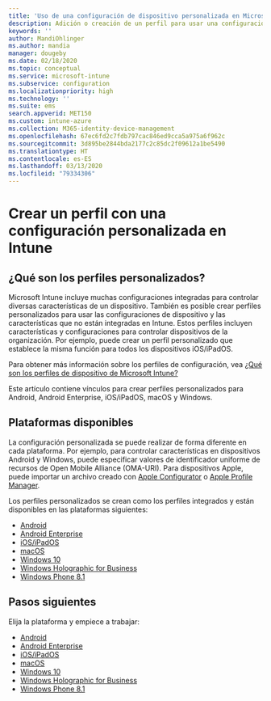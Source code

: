 ```yaml
---
title: 'Uso de una configuración de dispositivo personalizada en Microsoft Intune: Azure | Microsoft Docs'
description: Adición o creación de un perfil para usar una configuración personalizada para dispositivos Windows Phone, Windows 8.1, Windows 10 y versiones posteriores, Android, Android Enterprise, macOS e iOS/iPadOS mediante Microsoft Intune
keywords: ''
author: MandiOhlinger
ms.author: mandia
manager: dougeby
ms.date: 02/18/2020
ms.topic: conceptual
ms.service: microsoft-intune
ms.subservice: configuration
ms.localizationpriority: high
ms.technology: ''
ms.suite: ems
search.appverid: MET150
ms.custom: intune-azure
ms.collection: M365-identity-device-management
ms.openlocfilehash: 67ec6fd2c7fdb797cac846ed9cca5a975a6f962c
ms.sourcegitcommit: 3d895be2844bda2177c2c85dc2f09612a1be5490
ms.translationtype: HT
ms.contentlocale: es-ES
ms.lasthandoff: 03/13/2020
ms.locfileid: "79334306"
---
```

# <a name="create-a-profile-with-custom-settings-in-intune"></a>Crear un perfil con una configuración personalizada en Intune

## <a name="what-are-custom-profiles"></a>¿Qué son los perfiles personalizados?

Microsoft Intune incluye muchas configuraciones integradas para controlar diversas características de un dispositivo. También es posible crear perfiles personalizados para usar las configuraciones de dispositivo y las características que no están integradas en Intune. Estos perfiles incluyen características y configuraciones para controlar dispositivos de la organización. Por ejemplo, puede crear un perfil personalizado que establece la misma función para todos los dispositivos iOS/iPadOS.

Para obtener más información sobre los perfiles de configuración, vea [¿Qué son los perfiles de dispositivo de Microsoft Intune?](device-profiles.md) 

Este artículo contiene vínculos para crear perfiles personalizados para Android, Android Enterprise, iOS/iPadOS, macOS y Windows.

## <a name="available-platforms"></a>Plataformas disponibles

La configuración personalizada se puede realizar de forma diferente en cada plataforma. Por ejemplo, para controlar características en dispositivos Android y Windows, puede especificar valores de identificador uniforme de recursos de Open Mobile Alliance (OMA-URI). Para dispositivos Apple, puede importar un archivo creado con [Apple Configurator](https://itunes.apple.com/us/app/apple-configurator-2/id1037126344?mt=12) o [Apple Profile Manager](https://support.apple.com/profile-manager).

Los perfiles personalizados se crean como los perfiles integrados y están disponibles en las plataformas siguientes:

- [Android](custom-settings-android.md)
- [Android Enterprise](custom-settings-android-for-work.md)
- [iOS/iPadOS](custom-settings-ios.md)
- [macOS](custom-settings-macos.md)
- [Windows 10](custom-settings-windows-10.md)
- [Windows Holographic for Business](custom-settings-windows-holographic.md)
- [Windows Phone 8.1](custom-settings-windows-phone-8-1.md)

## <a name="next-steps"></a>Pasos siguientes

Elija la plataforma y empiece a trabajar:

- [Android](custom-settings-android.md)
- [Android Enterprise](custom-settings-android-for-work.md)
- [iOS/iPadOS](custom-settings-ios.md)
- [macOS](custom-settings-macos.md)
- [Windows 10](custom-settings-windows-10.md)
- [Windows Holographic for Business](custom-settings-windows-holographic.md)
- [Windows Phone 8.1](custom-settings-windows-phone-8-1.md)
